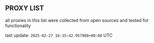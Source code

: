 ## PROXY LIST

all proxies in this list were collected from open sources and tested for functionality

last update: `2025-02-27 16:35:42.957908+00:00` UTC
